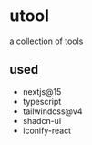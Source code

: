 # utool

a collection of tools

## used

- nextjs@15
- typescript
- tailwindcss@v4
- shadcn-ui
- iconify-react
